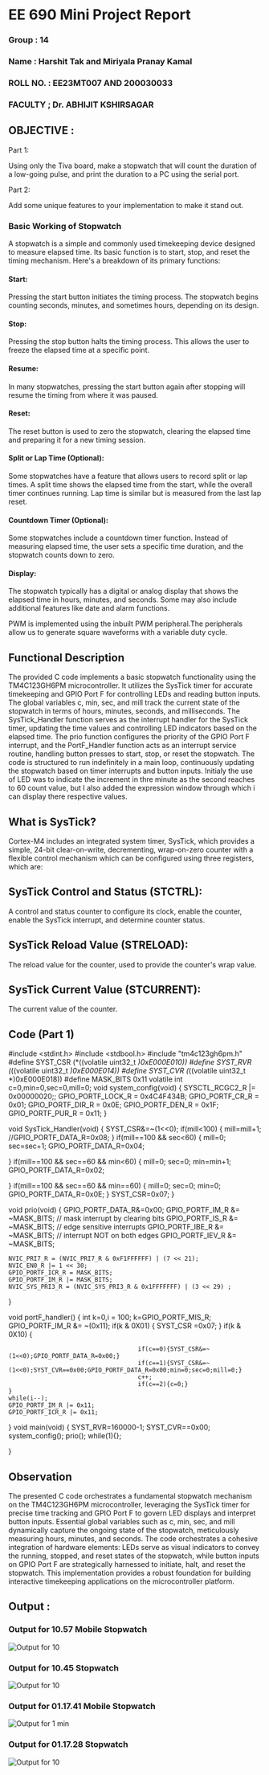 # EE 690 Mini Project Report
### Group : 14
### Name : Harshit Tak and Miriyala Pranay Kamal
### ROLL NO. : EE23MT007 AND 200030033
### FACULTY ; Dr. ABHIJIT KSHIRSAGAR

## OBJECTIVE : 
 
Part 1:

Using only the Tiva board, make a stopwatch that will count the duration of a low-going pulse, and print the duration to a PC using the serial port.

Part 2:

Add some unique features to your implementation to make it stand out.


### Basic Working of Stopwatch
A stopwatch is a simple and commonly used timekeeping device designed to measure elapsed time. Its basic function is to start, stop, and reset the timing mechanism. Here's a breakdown of its primary functions:

#### Start:

Pressing the start button initiates the timing process. The stopwatch begins counting seconds, minutes, and sometimes hours, depending on its design.

#### Stop:

Pressing the stop button halts the timing process. This allows the user to freeze the elapsed time at a specific point.

#### Resume:

In many stopwatches, pressing the start button again after stopping will resume the timing from where it was paused.

#### Reset:

The reset button is used to zero the stopwatch, clearing the elapsed time and preparing it for a new timing session.

#### Split or Lap Time (Optional):

Some stopwatches have a feature that allows users to record split or lap times. A split time shows the elapsed time from the start, while the overall timer continues running. Lap time is similar but is measured from the last lap reset.

#### Countdown Timer (Optional):

Some stopwatches include a countdown timer function. Instead of measuring elapsed time, the user sets a specific time duration, and the stopwatch counts down to zero.

#### Display:

The stopwatch typically has a digital or analog display that shows the elapsed time in hours, minutes, and seconds. Some may also include additional features like date and alarm functions.

PWM is implemented using the inbuilt PWM peripheral.The peripherals allow us to generate square waveforms with a variable duty cycle.

## Functional Description 
The provided C code implements a basic stopwatch functionality using the TM4C123GH6PM microcontroller. It utilizes the SysTick timer for accurate timekeeping and GPIO Port F for controlling LEDs
and reading button inputs. The global variables c, min, sec, and mill track the current state of the stopwatch in terms of hours, minutes, seconds, and milliseconds. The SysTick_Handler function 
serves as the interrupt handler for the SysTick timer, updating the time values and controlling LED indicators based on the elapsed time. The prio function configures the priority of the GPIO
Port F interrupt, and the PortF_Handler function acts as an interrupt service routine, handling button presses to start, stop, or reset the stopwatch. The code is structured to run indefinitely
in a main loop, continuously updating the stopwatch based on timer interrupts and button inputs.
Initialy the use of LED was to indicate the increment in thre minute as the second reaches to 60 count value, but I also added the expression window through which i can display there respective values.

## What is SysTick?

Cortex-M4 includes an integrated system timer, SysTick, which provides a simple, 24-bit
clear-on-write, decrementing, wrap-on-zero counter with a flexible control mechanism which can
be configured using three registers, which are:

## SysTick Control and Status (STCTRL):
A control and status counter to configure its clock, enable the counter, enable the SysTick
interrupt, and determine counter status.

## SysTick Reload Value (STRELOAD):
The reload value for the counter, used to provide the counter's wrap value.

## SysTick Current Value (STCURRENT):
The current value of the counter.

## Code (Part 1)

#include <stdint.h>
#include <stdbool.h>
#include "tm4c123gh6pm.h"
#define SYST_CSR             (*((volatile uint32_t *)0xE000E010))
#define SYST_RVR             (*((volatile uint32_t *)0xE000E014))
#define SYST_CVR             (*((volatile uint32_t *)0xE000E018))
#define MASK_BITS 0x11
volatile int c=0,min=0,sec=0,mill=0;
void system_config(void)
{
    SYSCTL_RCGC2_R |= 0x00000020;;
    GPIO_PORTF_LOCK_R = 0x4C4F434B;
    GPIO_PORTF_CR_R = 0x01;
    GPIO_PORTF_DIR_R = 0x0E;
    GPIO_PORTF_DEN_R = 0x1F;
    GPIO_PORTF_PUR_R = 0x11;
}

void SysTick_Handler(void)
{
SYST_CSR&=~(1<<0);
if(mill<100)
{
    mill=mill+1;
    //GPIO_PORTF_DATA_R=0x08;
}
if(mill==100 && sec<60)
{
    mill=0;
    sec=sec+1;
    GPIO_PORTF_DATA_R=0x04;

}
if(mill==100 && sec==60 && min<60)
{
    mill=0;
    sec=0;
    min=min+1;
    GPIO_PORTF_DATA_R=0x02;

}
if(mill==100 && sec==60 && min==60)
{
    mill=0;
    sec=0;
    min=0;
    GPIO_PORTF_DATA_R=0x0E;
    }
SYST_CSR=0x07;
}


void prio(void)
{
    GPIO_PORTF_DATA_R&=0x00;
    GPIO_PORTF_IM_R &= ~MASK_BITS; // mask interrupt by clearing bits
    GPIO_PORTF_IS_R &= ~MASK_BITS; // edge sensitive interrupts
    GPIO_PORTF_IBE_R &= ~MASK_BITS; // interrupt NOT on both edges
    GPIO_PORTF_IEV_R &= ~MASK_BITS;

    NVIC_PRI7_R = (NVIC_PRI7_R & 0xF1FFFFFF) | (7 << 21);
    NVIC_EN0_R |= 1 << 30;
    GPIO_PORTF_ICR_R = MASK_BITS;
    GPIO_PORTF_IM_R |= MASK_BITS;
    NVIC_SYS_PRI3_R = (NVIC_SYS_PRI3_R & 0x1FFFFFFF) | (3 << 29) ;
}

void portF_handler()
{ int k=0,i = 100;
    k=GPIO_PORTF_MIS_R;
    GPIO_PORTF_IM_R &= ~(0x11);
    if(k & 0X01)
    {
        SYST_CSR =0x07;
    }
    if(k & 0X10)
    {

                                        if(c==0){SYST_CSR&=~(1<<0);GPIO_PORTF_DATA_R=0x00;}
                                        if(c==1){SYST_CSR&=~(1<<0);SYST_CVR==0x00;GPIO_PORTF_DATA_R=0x00;min=0;sec=0;mill=0;}
                                        c++;
                                        if(c==2){c=0;}
    }
    while(i--);
    GPIO_PORTF_IM_R |= 0x11;
    GPIO_PORTF_ICR_R |= 0x11;

}
void main(void)
{
    SYST_RVR=160000-1;
    SYST_CVR==0x00;
    system_config();
    prio();
    while(1){};

}

## Observation 

The presented C code orchestrates a fundamental stopwatch mechanism on the TM4C123GH6PM microcontroller, leveraging the SysTick timer for precise time tracking and GPIO Port F to govern LED displays 
and interpret button inputs. Essential global variables such as c, min, sec, and mill dynamically capture the ongoing state of the stopwatch, meticulously measuring hours, minutes, and seconds. 
The code orchestrates a cohesive integration of hardware elements: LEDs serve as visual indicators to convey the running, stopped, and reset states of the stopwatch, while button inputs on GPIO 
Port F are strategically harnessed to initiate, halt, and reset the stopwatch. This implementation provides a robust foundation for building interactive timekeeping applications on the microcontroller
platform.

## Output :
### Output for 10.57 Mobile Stopwatch<br>

![Output for 10](https://github.com/HarshitTak/Lab-mini-project/blob/main/stop%20watch/10.57.jpg)

### Output for 10.45 Stopwatch<br>

![Output for 10](https://github.com/HarshitTak/Lab-mini-project/blob/main/stop%20watch/10.45.png)

### Output for 01.17.41 Mobile Stopwatch<br>

![Output for 1 min](https://github.com/HarshitTak/Lab-mini-project/blob/main/stop%20watch/1.17.41.jpg)

 ### Output for 01.17.28 Stopwatch<br>

![Output for 10](https://github.com/HarshitTak/Test/blob/main/Image/50%20duty%20cycle.jpg)




